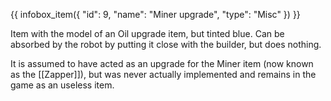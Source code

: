 {{ infobox_item({
	"id": 9,
	"name": "Miner upgrade",
	"type": "Misc"
}) }}

Item with the model of an Oil upgrade item, but tinted blue. Can be absorbed by the robot by putting it close with the builder, but does nothing.

It is assumed to have acted as an upgrade for the Miner item (now known as the [[Zapper]]), but was never actually implemented and remains in the game as an useless item.
